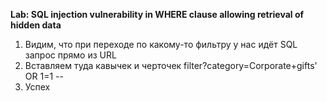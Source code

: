 
<b>Lab: SQL injection vulnerability in WHERE clause allowing retrieval of hidden data</b>
  1. Видим, что при переходе по какому-то фильтру у нас идёт SQL запрос прямо из URL
  2. Вставляем туда кавычек и черточек filter?category=Corporate+gifts' OR 1=1 --
  3. Успех
